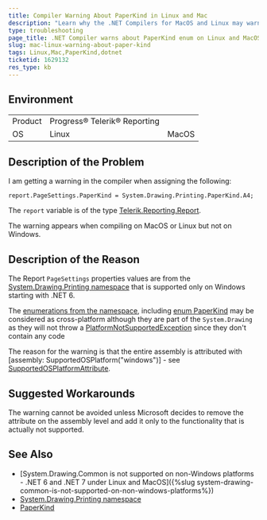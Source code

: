 ```yaml
---
title: Compiler Warning About PaperKind in Linux and Mac
description: "Learn why the .NET Compilers for MacOS and Linux may warn you about the PaperKind enumeration."
type: troubleshooting
page_title: .NET Compiler warns about PaperKind enum on Linux and MacOS
slug: mac-linux-warning-about-paper-kind
tags: Linux,Mac,PaperKind,dotnet
ticketid: 1629132
res_type: kb
---
```


## Environment

<table>
	<tbody>
		<tr>
			<td>Product</td>
			<td>Progress® Telerik® Reporting</td>
		</tr>
		<tr>
			<td>OS</td>
			<td>Linux</td>
			<td>MacOS</td>
		</tr>
	</tbody>
</table>

## Description of the Problem

I am getting a warning in the compiler when assigning the following:

````CSharp
report.PageSettings.PaperKind = System.Drawing.Printing.PaperKind.A4;
````

The `report` variable is of the type [Telerik.Reporting.Report](/api/telerik.reporting.report).

The warning appears when compiling on MacOS or Linux but not on Windows.

## Description of the Reason

The Report `PageSettings` properties values are from the [System.Drawing.Printing namespace](https://learn.microsoft.com/en-us/dotnet/api/system.drawing.printing?view=dotnet-plat-ext-7.0) that is supported only on Windows starting with .NET 6.

The [enumerations from the namespace](https://learn.microsoft.com/en-us/dotnet/api/system.drawing.printing?view=dotnet-plat-ext-7.0#enums), including [enum PaperKind](https://learn.microsoft.com/en-us/dotnet/api/system.drawing.printing.paperkind?view=dotnet-plat-ext-7.0) may be considered as cross-platform although they are part of the `System.Drawing` as they will not throw a [PlatformNotSupportedException](https://learn.microsoft.com/en-us/dotnet/api/system.platformnotsupportedexception?view=net-7.0) since they don't contain any code

The reason for the warning is that the entire assembly is attributed with [assembly: SupportedOSPlatform("windows")] - see [SupportedOSPlatformAttribute](https://learn.microsoft.com/en-us/dotnet/api/system.runtime.versioning.supportedosplatformattribute?view=net-7.0).

## Suggested Workarounds

The warning cannot be avoided unless Microsoft decides to remove the attribute on the assembly level and add it only to the functionality that is actually not supported.

## See Also

* [System.Drawing.Common is not supported on non-Windows platforms - .NET 6 and .NET 7 under Linux and MacOS]({%slug system-drawing-common-is-not-supported-on-non-windows-platforms%})
* [System.Drawing.Printing namespace](https://learn.microsoft.com/en-us/dotnet/api/system.drawing.printing?view=dotnet-plat-ext-7.0)
* [PaperKind](https://learn.microsoft.com/en-us/dotnet/api/system.drawing.printing.paperkind?view=dotnet-plat-ext-7.0)
